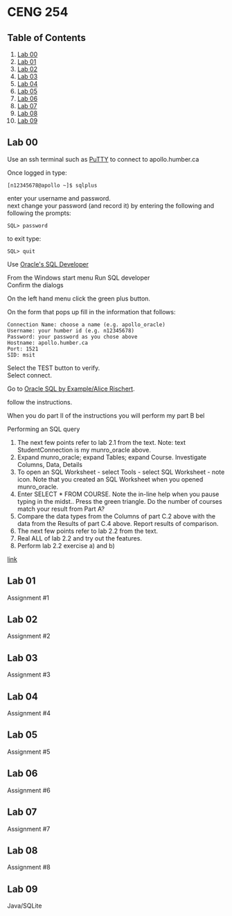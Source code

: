 # CENG 254

## Table of Contents
1. [Lab 00](#lab-00)
2. [Lab 01](#lab-01)
3. [Lab 02](#lab-02)
4. [Lab 03](#lab-03)
5. [Lab 04](#lab-04)
6. [Lab 05](#lab-05)
7. [Lab 06](#lab-06)
8. [Lab 07](#lab-07)
9. [Lab 08](#lab-08)
10. [Lab 09](#lab-09)

## Lab 00
Use an ssh terminal such as <a href="https://www.chiark.greenend.org.uk/~sgtatham/putty/latest.html">PuTTY</a> to connect to apollo.humber.ca

Once logged in type:
```
[n12345678@apollo ~]$ sqlplus
```
enter your username and password.   
next change your password (and record it) by entering the following and following the prompts:
```
SQL> password
```
to exit type:
```
SQL> quit 
```

Use <a href="http://www.oracle.com/technetwork/developer-tools/sql-developer/downloads/index.html">Oracle's SQL Developer</a>   

From the Windows start menu Run SQL developer  
Confirm the dialogs   

On the left hand menu click the green plus button.  

On the form that pops up fill in the information that follows:
```
Connection Name: choose a name (e.g. apollo_oracle)
Username: your humber id (e.g. n12345678)
Password: your password as you chose above
Hostname: apollo.humber.ca
Port: 1521
SID: msit
```
Select the TEST button to verify.   
Select connect.

Go to <a href="http://www.oraclesqlbyexample.com/download-the-sample-database.html">Oracle SQL by Example/Alice Rischert</a>.

follow the instructions.

   When you do part II of the instructions you will perform my part B bel

   Performing an SQL query
1. The next few points refer to lab 2.1 from the text.
   Note: text StudentConnection is my munro_oracle above.
2. Expand munro_oracle; expand Tables; expand Course.
   Investigate Columns, Data, Details
3. To open an SQL Worksheet - select Tools - select SQL Worksheet - note icon.
   Note that you created an SQL Worksheet when you opened munro_oracle.
4. Enter SELECT * FROM COURSE. Note the in-line help when you pause typing in the midst..
   Press the green triangle.
   Do the number of courses match your result from Part A?
5. Compare the data types from the Columns of part C.2 above with the data from the Results of part C.4 above. Report results of comparison.
6. The next few points refer to lab 2.2 from the text.
7. Real ALL of lab 2.2 and try out the features.
8. Perform lab 2.2 exercise a) and b)
   
   
[link](hyperlink)
## Lab 01
Assignment #1
## Lab 02
Assignment #2
## Lab 03
Assignment #3
## Lab 04
Assignment #4
## Lab 05
Assignment #5
## Lab 06
Assignment #6
## Lab 07
Assignment #7
## Lab 08
Assignment #8
## Lab 09
Java/SQLite
